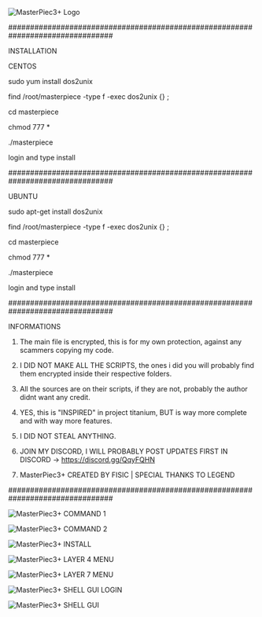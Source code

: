 

![MasterPiec3+ Logo](https://i.postimg.cc/prz11dzH/m3.png)


################################################################################

INSTALLATION

CENTOS

sudo yum install dos2unix
 
find /root/masterpiece -type f -exec dos2unix {} \;

cd masterpiece 

chmod 777 *

./masterpiece 

login and type install

################################################################################

UBUNTU

sudo apt-get install dos2unix 

find /root/masterpiece -type f -exec dos2unix {} \;

cd masterpiece 

chmod 777 *

./masterpiece
 
login and type install

################################################################################

INFORMATIONS

1. The main file is encrypted, this is for my own protection, against any scammers copying my code. 

2. I DID NOT MAKE ALL THE SCRIPTS, the ones i did you will probably find them encrypted inside their respective folders.

3. All the sources are on their scripts, if they are not, probably the author didnt want any credit.

4. YES, this is "INSPIRED" in project titanium, BUT is way more complete and with way more features.

5. I DID NOT STEAL ANYTHING.

6. JOIN MY DISCORD, I WILL PROBABLY POST UPDATES FIRST IN DISCORD -> https://discord.gg/QqyFQHN

7. MasterPiec3+ CREATED BY FISIC | SPECIAL THANKS TO LEGEND

################################################################################

![MasterPiec3+ COMMAND 1](https://i.postimg.cc/26V5Wsvv/command1.png)

![MasterPiec3+ COMMAND 2](https://i.postimg.cc/ZqfRCb94/command2.png)

![MasterPiec3+ INSTALL](https://i.postimg.cc/mk92X7mg/install.png)

![MasterPiec3+ LAYER 4 MENU](https://i.postimg.cc/ZR25xwFQ/layer4.png)

![MasterPiec3+ LAYER 7 MENU](https://i.postimg.cc/WbR4Df4F/layer7.png)

![MasterPiec3+ SHELL GUI LOGIN](https://i.postimg.cc/TYr3nqyk/loginsite.png)

![MasterPiec3+ SHELL GUI](https://i.postimg.cc/FKFzrdHT/booter.png)







